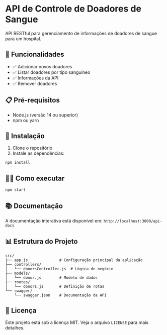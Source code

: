 # API de Controle de Doadores de Sangue

API RESTful para gerenciamento de informações de doadores de sangue para um hospital.

## 🚀 Funcionalidades

- ✅ Adicionar novos doadores
- ✅ Listar doadores por tipo sanguíneo
- ✅ Informações da API
- ✅ Remover doadores


## 📋 Pré-requisitos

- Node.js (versão 14 ou superior)
- npm ou yarn

## 🔧 Instalação

1. Clone o repositório
2. Instale as dependências:
```bash
npm install
```

## 🏃‍♂️ Como executar

```bash
npm start
```


## 📚 Documentação

A documentação interativa está disponível em: `http://localhost:3000/api-docs`


## 📊 Estrutura do Projeto

```
src/
├── app.js              # Configuração principal da aplicação
├── controllers/
│   └── donorsController.js  # Lógica de negócio
├── models/
│   └── donor.js        # Modelo de dados
├── routes/
│   └── donors.js       # Definição de rotas
└── swagger/
    └── swagger.json    # Documentação da API
```


## 📄 Licença

Este projeto está sob a licença MIT. Veja o arquivo `LICENSE` para mais detalhes.
